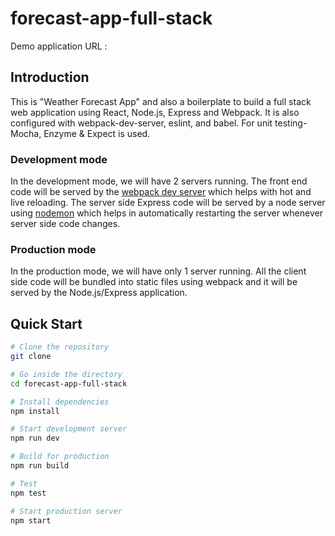 # forecast-app-full-stack

Demo application URL : 

## Introduction

This is "Weather Forecast App" and also a boilerplate to build a full stack web application using React, Node.js, Express and Webpack. It is also configured with webpack-dev-server, eslint, and babel. For unit testing- Mocha, Enzyme & Expect is used.

### Development mode

In the development mode, we will have 2 servers running. The front end code will be served by the [webpack dev server](https://webpack.js.org/configuration/dev-server/) which helps with hot and live reloading. The server side Express code will be served by a node server using [nodemon](https://nodemon.io/) which helps in automatically restarting the server whenever server side code changes.

### Production mode

In the production mode, we will have only 1 server running. All the client side code will be bundled into static files using webpack and it will be served by the Node.js/Express application.

## Quick Start

```bash
# Clone the repository
git clone 

# Go inside the directory
cd forecast-app-full-stack

# Install dependencies
npm install

# Start development server
npm run dev

# Build for production
npm run build

# Test
npm test

# Start production server
npm start

